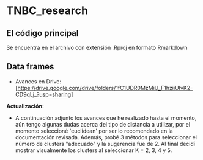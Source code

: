 # TNBC_research

## El código principal 
Se encuentra en el archivo con extensión .Rproj en formato Rmarkdown

## Data frames
- Avances en Drive: [https://drive.google.com/drive/folders/1fC1UDR0MzMiU_F1hziiUIvK2-CD9qLj_?usp=sharing]

**Actualización:** 
- A continuación adjunto los avances que he realizado hasta el momento, aún tengo algunas dudas acerca del tipo de distancia a utilizar, por el momento seleccioné 'euclidean' por ser lo recomendado en la documentación revisada. Además, probé 3 métodos para seleccionar el número de clusters "adecuado" y la sugerencia fue de 2. Al final decidí mostrar visualmente los clusters al seleccionar K = 2, 3, 4 y 5. 
